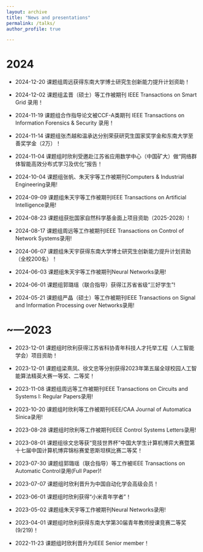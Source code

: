 ```yaml
---
layout: archive
title: "News and presentations"
permalink: /talks/
author_profile: true

---
```

2024
=====

* 2024-12-20 课题组周远获得东南大学博士研究生创新能力提升计划资助！

* 2024-12-02 课题组孟晋（硕士）等工作被期刊 IEEE Transactions on Smart Grid 录用！

* 2024-11-19 课题组合作指导论文被CCF-A类期刊 IEEE Transactions on Information Forensics & Security 录用！

* 2024-11-14 课题组张杰越和温承达分别荣获研究生国家奖学金和东南大学至善奖学金（2万）！

* 2024-11-04 课题组时欣利受邀赴江苏省应用数学中心（中国矿大）做“网络群体智能高效分布式学习及优化”报告！

* 2024-10-04 课题组张帆、朱天宇等工作被期刊Computers & Industrial Engineering录用!

* 2024-09-09 课题组朱天宇等工作被期刊IEEE Transactions on Artificial Intelligence录用!

* 2024-08-23 课题组获批国家自然科学基金面上项目资助（2025-2028）!

* 2024-08-17 课题组周远等工作被期刊IEEE Transactions on Control of Network Systems录用!

* 2024-06-07 课题组朱天宇获得东南大学博士研究生创新能力提升计划资助（全校200名）！

* 2024-06-03 课题组朱天宇等工作被期刊Neural Networks录用!

* 2024-06-01 课题组郭璐瑶（联合指导）获得江苏省省级“三好学生”!

* 2024-05-21 课题组严晶（硕士）等工作被期刊IEEE Transactions on Signal and Information Processing over Networks录用!


~—2023
=====

* 2023-12-01 课题组时欣利获得江苏省科协青年科技人才托举工程（人工智能学会）项目资助！

* 2023-12-01 课题组梁熹凤、徐文忠等分别获得2023年第五届全球校园人工智能算法精英大赛一等奖、二等奖！

* 2023-11-08 课题组周远等工作被期刊IEEE Transactions on Circuits and Systems I: Regular Papers录用!

* 2023-10-20 课题组时欣利等工作被期刊IEEE/CAA Journal of Automatica Sinica录用!

* 2023-08-28 课题组时欣利等工作被期刊IEEE Control Systems Letters录用!

* 2023-08-01 课题组徐文忠等获“竞技世界杯”中国大学生计算机博弈大赛暨第十七届中国计算机博弈锦标赛爱恩斯坦棋比赛二等奖！

* 2023-07-30 课题组郭璐瑶（联合指导）等工作被IEEE Transactions on Automatic Control录用(Full Paper)!

* 2023-07-07 课题组时欣利晋升为中国自动化学会高级会员！

* 2023-06-01 课题组时欣利获得“小米青年学者”！

* 2023-05-02 课题组朱天宇等工作被期刊Neural Networks录用!

* 2023-04-01 课题组时欣利获得东南大学第30届青年教师授课竞赛二等奖(9/219)！

* 2022-11-23 课题组时欣利晋升为IEEE Senior member！



<div style='display: none'>
<!-- 
{% if site.talkmap_link == true %}

 <p style="text-decoration:underline;"><a href="/talkmap.html">See a map of all the places I've given a talk!</a></p>

{% endif %}

{% for post in site.talks reversed %}
  {% include archive-single-talk.html %}
{% endfor %}
 -->
 </div>

